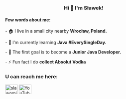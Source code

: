 <h3 align="center">Hi 👋 I'm Sławek!</h3>

<h4 align="left">Few words about me:</h4>
<p>- 🏠 I live in a small city nearby <b>Wrocław, Poland.</b></p>
  <p>- 🌱 I’m currently learning <b>Java #EverySingleDay.</b></p>
  <p>- 🎯 The first goal is to become a <b>Junior Java Developer.</b></p>
  <p>- ⚡ Fun fact I do <b>collect Absolut Vodka</b></p>

<h3 align="left">U can reach me here:</h3>
<p align="left">
<a href="https://linkedin.com/in/slawomir-blaszkiewicz" target="blank"><img align="center" src="https://raw.githubusercontent.com/rahuldkjain/github-profile-readme-generator/master/src/images/icons/Social/linked-in-alt.svg" alt="slawomir-blaszkiewicz" height="30" width="40" /></a>
<a href="https://www.youtube.com/channel/UCDrG_kpl9QM_zKftqbksJhA" target="blank"><img align="center" src="https://raw.githubusercontent.com/rahuldkjain/github-profile-readme-generator/master/src/images/icons/Social/youtube.svg" alt="YouTube icon" height="30" width="40" /></a>
</p>

